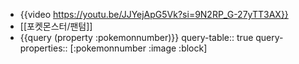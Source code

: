 - {{video https://youtu.be/JJYejApG5Vk?si=9N2RP_G-27yTT3AX}}
- [[포켓몬스터/팬텀]]
- {{query (property :pokemonnumber)}}
  query-table:: true
  query-properties:: [:pokemonnumber :image :block]